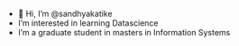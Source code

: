 - 👋 Hi, I’m @sandhyakatike
- I’m interested in learning Datascience
- I’m a graduate student in masters in Information Systems
  
  

<!---
sandhyakatike/sandhyakatike is a ✨ special ✨ repository because its `README.md` (this file) appears on your GitHub profile.
You can click the Preview link to take a look at your changes.
--->
